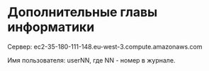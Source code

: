 # Дополнительные главы информатики

Сервер: ec2-35-180-111-148.eu-west-3.compute.amazonaws.com

Имя пользователя: userNN, где NN - номер в журнале.
